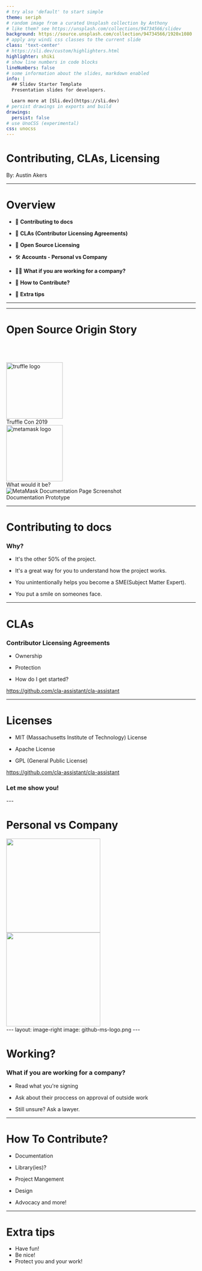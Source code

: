 ```yaml
---
# try also 'default' to start simple
theme: seriph
# random image from a curated Unsplash collection by Anthony
# like them? see https://unsplash.com/collections/94734566/slidev
background: https://source.unsplash.com/collection/94734566/1920x1080
# apply any windi css classes to the current slide
class: 'text-center'
# https://sli.dev/custom/highlighters.html
highlighter: shiki
# show line numbers in code blocks
lineNumbers: false
# some information about the slides, markdown enabled
info: |
  ## Slidev Starter Template
  Presentation slides for developers.

  Learn more at [Sli.dev](https://sli.dev)
# persist drawings in exports and build
drawings:
  persist: false
# use UnoCSS (experimental)
css: unocss
---
```


# Contributing, CLAs, Licensing

By: Austin Akers


---

# Overview


<div v-click="1">

- 🎨 **Contributing to docs**

</div>

<div v-click="2">

- 📝 **CLAs (Contributor Licensing Agreements)**

</div>

<div v-click="3">

- 📝 **Open Source Licensing**

</div>

<div v-click="4">

- 🛠 **Accounts - Personal vs Company**

</div>

<div v-click="5">

- 🧑‍💻 **What if you are working for a company?**

</div>

<div v-click="6">

- 🤹 **How to Contribute?**

</div>
<div v-click="7">

- 🤹 **Extra tips**

</div>

---
---

# Open Source Origin Story

<br>
<br>
<br>
<div grid="~ cols-3 gap-2" m="-t-2">

<div v-click="1">
<img src="/truffle-logo.png" style="height: 150px" alt="truffle logo" />
<br>
Truffle Con 2019
</div>

<div v-click="2">
<img src="/metamask-logo.png" style="height: 150px" alt="metamask logo">
<br>
What would it be?
</div>

<div v-click="3" class="text-center">
<img src="/MMDocsProto.png" alt="MetaMask Documentation Page Screenshot">
<br>
Documentation Prototype
</div>


</div>

---

# Contributing to docs

### Why?

<div v-click="1">

- It's the other 50% of the project.

</div>

<div v-click="2">

- It's a great way for you to understand how the project works.

</div>

<div v-click="3">

- You unintentionally helps you become a SME(Subject Matter Expert).

</div>

<div v-click="4">

- You put a smile on someones face.

</div>

---

# CLAs 

### Contributor Licensing Agreements


<div v-click="1">

- Ownership

</div>

<div v-click="2">

- Protection

</div>

<div v-click="3">

- How do I get started?

https://github.com/cla-assistant/cla-assistant

</div>

---

# Licenses



<div v-click="1">

- MIT (Massachusetts Institute of Technology) License

</div>

<div v-click="2">

- Apache License

</div>

<div v-click="3">

- GPL (General Public License)

https://github.com/cla-assistant/cla-assistant

</div>

<div v-click="4">

### Let me show you!

</div>
---


# Personal vs Company

<div grid="~ cols-2 gap-2" m="-t-2">

<div>
<img src="/austin-face.jpg" style="height: 250px" />
</div>

<div>
<img src="/ms-logo.webp" style="height: 250px">

</div>


</div>
---
layout: image-right
image: github-ms-logo.png
---

# Working?

### What if you are working for a company?

<div v-click="1">

- Read what you're signing

</div>

<div v-click="2">

- Ask about their proccess on approval of outside work

</div>

<div v-click="3">

- Still unsure? Ask a lawyer.

</div>


---

# How To Contribute?



<div v-click="1">

- Documentation

</div>

<div v-click="2">

- Library(ies)?

</div>

<div v-click="3">

- Project Mangement

</div>

<div v-click="4">

- Design

</div>

<div v-click="5">

- Advocacy and more!

</div>

---

# Extra tips

- Have fun!
- Be nice!
- Protect you and your work!
